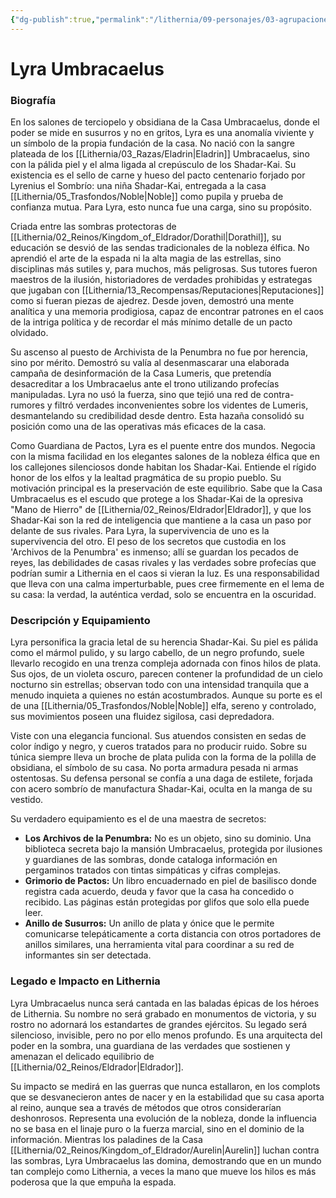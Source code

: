 ```yaml
---
{"dg-publish":true,"permalink":"/lithernia/09-personajes/03-agrupaciones/casa-umbracaelus/lyra-umbracaelus/","tags":["lithernia","personajes","Casa Noble","Eldrador","Shadar-Kai","Archivista"]}
---
```


# Lyra Umbracaelus

### Biografía

En los salones de terciopelo y obsidiana de la Casa Umbracaelus, donde el poder se mide en susurros y no en gritos, Lyra es una anomalía viviente y un símbolo de la propia fundación de la casa. No nació con la sangre plateada de los [[Lithernia/03_Razas/Eladrin\|Eladrin]] Umbracaelus, sino con la pálida piel y el alma ligada al crepúsculo de los Shadar-Kai. Su existencia es el sello de carne y hueso del pacto centenario forjado por Lyrenius el Sombrío: una niña Shadar-Kai, entregada a la casa [[Lithernia/05_Trasfondos/Noble\|Noble]] como pupila y prueba de confianza mutua. Para Lyra, esto nunca fue una carga, sino su propósito.

Criada entre las sombras protectoras de [[Lithernia/02_Reinos/Kingdom_of_Eldrador/Dorathil\|Dorathil]], su educación se desvió de las sendas tradicionales de la nobleza élfica. No aprendió el arte de la espada ni la alta magia de las estrellas, sino disciplinas más sutiles y, para muchos, más peligrosas. Sus tutores fueron maestros de la ilusión, historiadores de verdades prohibidas y estrategas que jugaban con [[Lithernia/13_Recompensas/Reputaciones\|Reputaciones]] como si fueran piezas de ajedrez. Desde joven, demostró una mente analítica y una memoria prodigiosa, capaz de encontrar patrones en el caos de la intriga política y de recordar el más mínimo detalle de un pacto olvidado.

Su ascenso al puesto de Archivista de la Penumbra no fue por herencia, sino por mérito. Demostró su valía al desenmascarar una elaborada campaña de desinformación de la Casa Lumeris, que pretendía desacreditar a los Umbracaelus ante el trono utilizando profecías manipuladas. Lyra no usó la fuerza, sino que tejió una red de contra-rumores y filtró verdades inconvenientes sobre los videntes de Lumeris, desmantelando su credibilidad desde dentro. Esta hazaña consolidó su posición como una de las operativas más eficaces de la casa.

Como Guardiana de Pactos, Lyra es el puente entre dos mundos. Negocia con la misma facilidad en los elegantes salones de la nobleza élfica que en los callejones silenciosos donde habitan los Shadar-Kai. Entiende el rígido honor de los elfos y la lealtad pragmática de su propio pueblo. Su motivación principal es la preservación de este equilibrio. Sabe que la Casa Umbracaelus es el escudo que protege a los Shadar-Kai de la opresiva "Mano de Hierro" de [[Lithernia/02_Reinos/Eldrador\|Eldrador]], y que los Shadar-Kai son la red de inteligencia que mantiene a la casa un paso por delante de sus rivales. Para Lyra, la supervivencia de uno es la supervivencia del otro. El peso de los secretos que custodia en los 'Archivos de la Penumbra' es inmenso; allí se guardan los pecados de reyes, las debilidades de casas rivales y las verdades sobre profecías que podrían sumir a Lithernia en el caos si vieran la luz. Es una responsabilidad que lleva con una calma imperturbable, pues cree firmemente en el lema de su casa: la verdad, la auténtica verdad, solo se encuentra en la oscuridad.

### Descripción y Equipamiento

Lyra personifica la gracia letal de su herencia Shadar-Kai. Su piel es pálida como el mármol pulido, y su largo cabello, de un negro profundo, suele llevarlo recogido en una trenza compleja adornada con finos hilos de plata. Sus ojos, de un violeta oscuro, parecen contener la profundidad de un cielo nocturno sin estrellas; observan todo con una intensidad tranquila que a menudo inquieta a quienes no están acostumbrados. Aunque su porte es el de una [[Lithernia/05_Trasfondos/Noble\|Noble]] elfa, sereno y controlado, sus movimientos poseen una fluidez sigilosa, casi depredadora.

Viste con una elegancia funcional. Sus atuendos consisten en sedas de color índigo y negro, y cueros tratados para no producir ruido. Sobre su túnica siempre lleva un broche de plata pulida con la forma de la polilla de obsidiana, el símbolo de su casa. No porta armadura pesada ni armas ostentosas. Su defensa personal se confía a una daga de estilete, forjada con acero sombrío de manufactura Shadar-Kai, oculta en la manga de su vestido.

Su verdadero equipamiento es el de una maestra de secretos:
*   **Los Archivos de la Penumbra:** No es un objeto, sino su dominio. Una biblioteca secreta bajo la mansión Umbracaelus, protegida por ilusiones y guardianes de las sombras, donde cataloga información en pergaminos tratados con tintas simpáticas y cifras complejas.
*   **Grimorio de Pactos:** Un libro encuadernado en piel de basilisco donde registra cada acuerdo, deuda y favor que la casa ha concedido o recibido. Las páginas están protegidas por glifos que solo ella puede leer.
*   **Anillo de Susurros:** Un anillo de plata y ónice que le permite comunicarse telepáticamente a corta distancia con otros portadores de anillos similares, una herramienta vital para coordinar a su red de informantes sin ser detectada.

### Legado e Impacto en Lithernia

Lyra Umbracaelus nunca será cantada en las baladas épicas de los héroes de Lithernia. Su nombre no será grabado en monumentos de victoria, y su rostro no adornará los estandartes de grandes ejércitos. Su legado será silencioso, invisible, pero no por ello menos profundo. Es una arquitecta del poder en la sombra, una guardiana de las verdades que sostienen y amenazan el delicado equilibrio de [[Lithernia/02_Reinos/Eldrador\|Eldrador]].

Su impacto se medirá en las guerras que nunca estallaron, en los complots que se desvanecieron antes de nacer y en la estabilidad que su casa aporta al reino, aunque sea a través de métodos que otros considerarían deshonrosos. Representa una evolución de la nobleza, donde la influencia no se basa en el linaje puro o la fuerza marcial, sino en el dominio de la información. Mientras los paladines de la Casa [[Lithernia/02_Reinos/Kingdom_of_Eldrador/Aurelin\|Aurelin]] luchan contra las sombras, Lyra Umbracaelus las domina, demostrando que en un mundo tan complejo como Lithernia, a veces la mano que mueve los hilos es más poderosa que la que empuña la espada.
